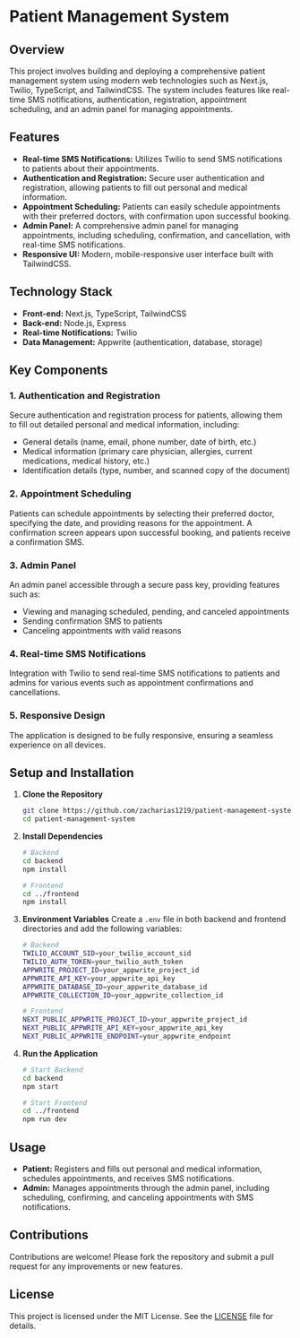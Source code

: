 # Patient Management System

## Overview
This project involves building and deploying a comprehensive patient management system using modern web technologies such as Next.js, Twilio, TypeScript, and TailwindCSS. The system includes features like real-time SMS notifications, authentication, registration, appointment scheduling, and an admin panel for managing appointments.

## Features
- **Real-time SMS Notifications:** Utilizes Twilio to send SMS notifications to patients about their appointments.
- **Authentication and Registration:** Secure user authentication and registration, allowing patients to fill out personal and medical information.
- **Appointment Scheduling:** Patients can easily schedule appointments with their preferred doctors, with confirmation upon successful booking.
- **Admin Panel:** A comprehensive admin panel for managing appointments, including scheduling, confirmation, and cancellation, with real-time SMS notifications.
- **Responsive UI:** Modern, mobile-responsive user interface built with TailwindCSS.

## Technology Stack
- **Front-end:** Next.js, TypeScript, TailwindCSS
- **Back-end:** Node.js, Express
- **Real-time Notifications:** Twilio
- **Data Management:** Appwrite (authentication, database, storage)

## Key Components
### 1. Authentication and Registration
Secure authentication and registration process for patients, allowing them to fill out detailed personal and medical information, including:
- General details (name, email, phone number, date of birth, etc.)
- Medical information (primary care physician, allergies, current medications, medical history, etc.)
- Identification details (type, number, and scanned copy of the document)

### 2. Appointment Scheduling
Patients can schedule appointments by selecting their preferred doctor, specifying the date, and providing reasons for the appointment. A confirmation screen appears upon successful booking, and patients receive a confirmation SMS.

### 3. Admin Panel
An admin panel accessible through a secure pass key, providing features such as:
- Viewing and managing scheduled, pending, and canceled appointments
- Sending confirmation SMS to patients
- Canceling appointments with valid reasons

### 4. Real-time SMS Notifications
Integration with Twilio to send real-time SMS notifications to patients and admins for various events such as appointment confirmations and cancellations.

### 5. Responsive Design
The application is designed to be fully responsive, ensuring a seamless experience on all devices.

## Setup and Installation
1. **Clone the Repository**
   ```sh
   git clone https://github.com/zacharias1219/patient-management-system.git
   cd patient-management-system
   ```

2. **Install Dependencies**
   ```sh
   # Backend
   cd backend
   npm install

   # Frontend
   cd ../frontend
   npm install
   ```

3. **Environment Variables**
   Create a `.env` file in both backend and frontend directories and add the following variables:
   ```sh
   # Backend
   TWILIO_ACCOUNT_SID=your_twilio_account_sid
   TWILIO_AUTH_TOKEN=your_twilio_auth_token
   APPWRITE_PROJECT_ID=your_appwrite_project_id
   APPWRITE_API_KEY=your_appwrite_api_key
   APPWRITE_DATABASE_ID=your_appwrite_database_id
   APPWRITE_COLLECTION_ID=your_appwrite_collection_id

   # Frontend
   NEXT_PUBLIC_APPWRITE_PROJECT_ID=your_appwrite_project_id
   NEXT_PUBLIC_APPWRITE_API_KEY=your_appwrite_api_key
   NEXT_PUBLIC_APPWRITE_ENDPOINT=your_appwrite_endpoint
   ```

4. **Run the Application**
   ```sh
   # Start Backend
   cd backend
   npm start

   # Start Frontend
   cd ../frontend
   npm run dev
   ```

## Usage
- **Patient:** Registers and fills out personal and medical information, schedules appointments, and receives SMS notifications.
- **Admin:** Manages appointments through the admin panel, including scheduling, confirming, and canceling appointments with SMS notifications.

## Contributions
Contributions are welcome! Please fork the repository and submit a pull request for any improvements or new features.

## License
This project is licensed under the MIT License. See the [LICENSE](LICENSE) file for details.
